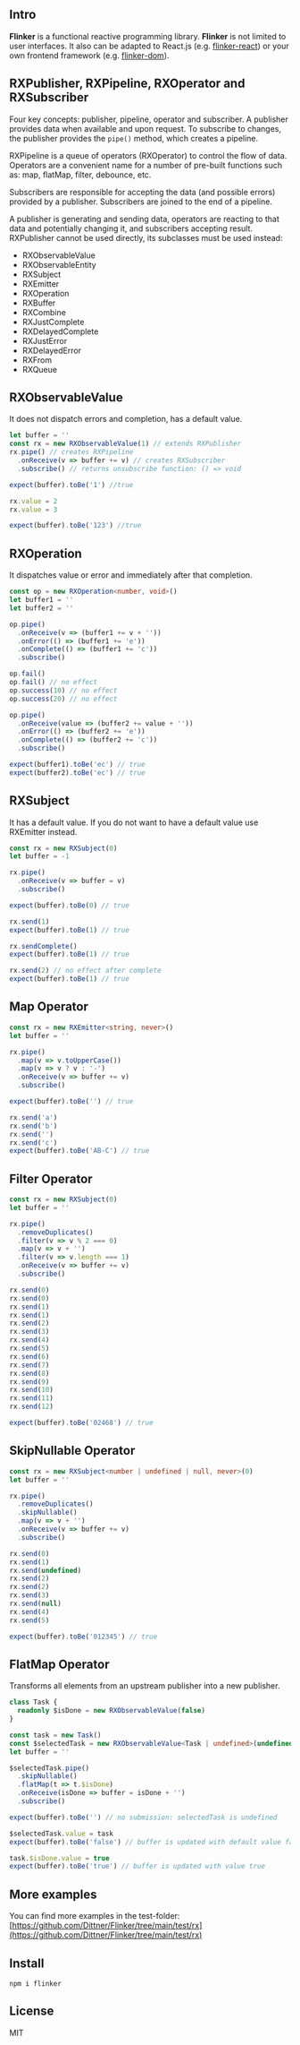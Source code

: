 ## Intro
__Flinker__ is a functional reactive programming library. __Flinker__ is not limited to user interfaces. It also can be adapted to React.js (e.g. [flinker-react](https://github.com/Dittner/Flinker-React)) or your own frontend framework (e.g. [flinker-dom](https://github.com/Dittner/FlinkerDom)).

## RXPublisher, RXPipeline, RXOperator and RXSubscriber
Four key concepts: publisher, pipeline, operator and subscriber. A publisher provides data when available and upon request. To subscribe to changes, the publisher provides the `pipe()` method, which creates a pipeline.

RXPipeline is a queue of operators (RXOperator) to control the flow of data. Operators are a convenient name for a number of pre-built functions such as: map, flatMap, filter, debounce, etc. 

Subscribers are responsible for accepting the data (and possible errors) provided by a publisher. Subscribers are joined to the end of a pipeline.

A publisher is generating and sending data, operators are reacting to that data and potentially changing it, and subscribers accepting result. RXPublisher cannot be used directly, its subclasses must be used instead:

+ RXObservableValue
+ RXObservableEntity
+ RXSubject
+ RXEmitter
+ RXOperation
+ RXBuffer
+ RXCombine
+ RXJustComplete
+ RXDelayedComplete
+ RXJustError
+ RXDelayedError
+ RXFrom
+ RXQueue

## RXObservableValue
It does not dispatch errors and completion, has a default value.

```ts
let buffer = ''
const rx = new RXObservableValue(1) // extends RXPublisher
rx.pipe() // creates RXPipeline
  .onReceive(v => buffer += v) // creates RXSubscriber
  .subscribe() // returns unsubscribe function: () => void

expect(buffer).toBe('1') //true

rx.value = 2
rx.value = 3

expect(buffer).toBe('123') //true
```

## RXOperation
It dispatches value or error and immediately after that completion.

```ts
const op = new RXOperation<number, void>()
let buffer1 = ''
let buffer2 = ''

op.pipe()
  .onReceive(v => (buffer1 += v + ''))
  .onError(() => (buffer1 += 'e'))
  .onComplete(() => (buffer1 += 'c'))
  .subscribe()

op.fail()
op.fail() // no effect
op.success(10) // no effect
op.success(20) // no effect

op.pipe()
  .onReceive(value => (buffer2 += value + ''))
  .onError(() => (buffer2 += 'e'))
  .onComplete(() => (buffer2 += 'c'))
  .subscribe()

expect(buffer1).toBe('ec') // true
expect(buffer2).toBe('ec') // true
```

## RXSubject
It has a default value. If you do not want to have a default value use RXEmitter instead.

```ts
const rx = new RXSubject(0)
let buffer = -1

rx.pipe()
  .onReceive(v => buffer = v)
  .subscribe()

expect(buffer).toBe(0) // true

rx.send(1)
expect(buffer).toBe(1) // true

rx.sendComplete()
expect(buffer).toBe(1) // true

rx.send(2) // no effect after complete
expect(buffer).toBe(1) // true
```

## Map Operator
```ts
const rx = new RXEmitter<string, never>()
let buffer = ''

rx.pipe()
  .map(v => v.toUpperCase())
  .map(v => v ? v : '-')
  .onReceive(v => buffer += v)
  .subscribe()

expect(buffer).toBe('') // true

rx.send('a')
rx.send('b')
rx.send('')
rx.send('c')
expect(buffer).toBe('AB-C') // true
```

## Filter Operator
```ts
const rx = new RXSubject(0)
let buffer = ''

rx.pipe()
  .removeDuplicates()
  .filter(v => v % 2 === 0)
  .map(v => v + '')
  .filter(v => v.length === 1)
  .onReceive(v => buffer += v)
  .subscribe()

rx.send(0)
rx.send(0)
rx.send(1)
rx.send(1)
rx.send(2)
rx.send(3)
rx.send(4)
rx.send(5)
rx.send(6)
rx.send(7)
rx.send(8)
rx.send(9)
rx.send(10)
rx.send(11)
rx.send(12)

expect(buffer).toBe('02468') // true
```

## SkipNullable Operator
```ts
const rx = new RXSubject<number | undefined | null, never>(0)
let buffer = ''

rx.pipe()
  .removeDuplicates()
  .skipNullable()
  .map(v => v + '')
  .onReceive(v => buffer += v)
  .subscribe()

rx.send(0)
rx.send(1)
rx.send(undefined)
rx.send(2)
rx.send(2)
rx.send(3)
rx.send(null)
rx.send(4)
rx.send(5)

expect(buffer).toBe('012345') // true
```

## FlatMap Operator
Transforms all elements from an upstream publisher into a new publisher.

```ts
class Task {
  readonly $isDone = new RXObservableValue(false)
}

const task = new Task()
const $selectedTask = new RXObservableValue<Task | undefined>(undefined)
let buffer = ''

$selectedTask.pipe()
  .skipNullable()
  .flatMap(t => t.$isDone)
  .onReceive(isDone => buffer = isDone + '')
  .subscribe()

expect(buffer).toBe('') // no submission: selectedTask is undefined

$selectedTask.value = task
expect(buffer).toBe('false') // buffer is updated with default value false

task.$isDone.value = true
expect(buffer).toBe('true') // buffer is updated with value true
```

## More examples
You can find more examples in the test-folder: [https://github.com/Dittner/Flinker/tree/main/test/rx](https://github.com/Dittner/Flinker/tree/main/test/rx)

## Install
```code
npm i flinker
```

## License
MIT